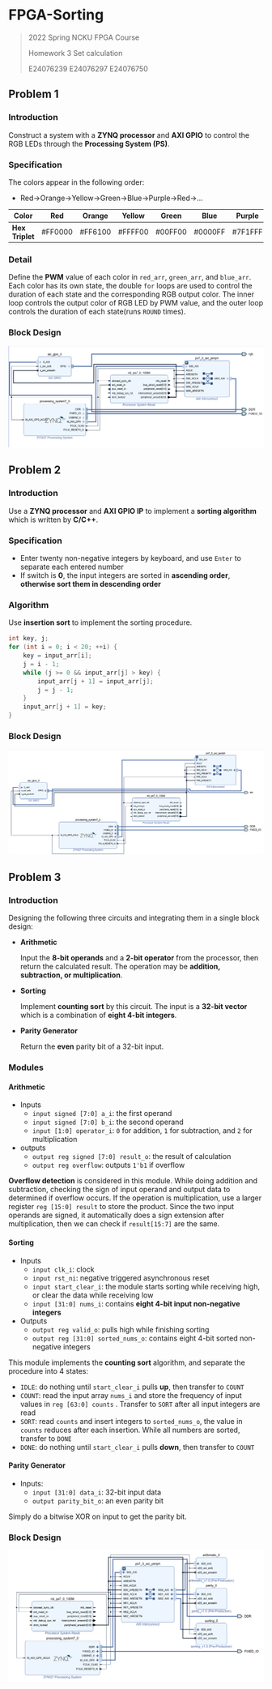 # FPGA-Sorting

>  2022 Spring  NCKU FPGA Course
>
>  Homework 3 Set calculation
>
>  E24076239 E24076297 E24076750

## Problem 1

### Introduction

Construct a system with a **ZYNQ processor** and **AXI GPIO** to control the RGB LEDs through the **Processing System (PS)**. 

### Specification

The colors appear in the following order:

* Red&rarr;Orange&rarr;Yellow&rarr;Green&rarr;Blue&rarr;Purple&rarr;Red&rarr;...

| Color           | Red     | Orange  | Yellow  | Green   | Blue    | Purple  |
| --------------- | ------- | ------- | ------- | ------- | ------- | ------- |
| **Hex Triplet** | #FF0000 | #FF6100 | #FFFF00 | #00FF00 | #0000FF | #7F1FFF |

### Detail

Define the **PWM** value of each color in `red_arr`, `green_arr`, and `blue_arr`. Each color has its own state, the double `for` loops are used to control the duration of each state and the corresponding RGB output color. The inner loop controls the output color of RGB LED by PWM value, and the outer loop controls the duration of each state(runs `ROUND` times).

### Block Design

![problem1](images/problem1.png)

## Problem 2

### Introduction

Use a **ZYNQ processor** and **AXI GPIO IP** to implement a **sorting algorithm** which is written by **C/C++**. 

### Specification

* Enter twenty non-negative integers by keyboard, and use `Enter` to separate each entered number
* If switch is **0**, the input integers are sorted in **ascending order**, **otherwise sort them in descending order**

### Algorithm

Use **insertion sort** to implement the sorting procedure.

```c++
int key, j;
for (int i = 0; i < 20; ++i) {
    key = input_arr[i];
    j = i - 1;
    while (j >= 0 && input_arr[j] > key) {
        input_arr[j + 1] = input_arr[j];
        j = j - 1;
    }
    input_arr[j + 1] = key;
}
```

### Block Design

![problem2](images/problem2.png)

## Problem 3

### Introduction

Designing the following three circuits and integrating them in a single block design:

* **Arithmetic**

  Input the **8-bit operands** and a **2-bit operator** from the processor, then return the calculated result. The operation may be **addition, subtraction, or multiplication**.

* **Sorting**

  Implement **counting sort** by this circuit. The input is a **32-bit vector** which is a combination of **eight 4-bit integers**.

* **Parity Generator**

  Return the **even** parity bit of a 32-bit input.

### Modules

#### Arithmetic

* Inputs
  * `input signed [7:0] a_i`: the first operand
  * `input signed [7:0] b_i`: the second operand
  * `input [1:0] operator_i`: `0` for addition, `1` for subtraction, and `2` for multiplication
* outputs
  * `output reg signed [7:0] result_o`: the result of calculation
  * `output reg overflow`: outputs `1'b1` if overflow

**Overflow detection** is considered in this module. While doing addition and subtraction, checking the sign of input operand and output data to determined if overflow occurs. If the operation is multiplication, use a larger register `reg [15:0] result` to store the product. Since the two input operands are signed, it automatically does a sign extension after multiplication, then we can check if `result[15:7]` are the same.

#### Sorting

* Inputs
  * `input clk_i`: clock
  * `input rst_ni`: negative triggered asynchronous reset
  * `input start_clear_i`: the module starts sorting while receiving high, or clear the data while receiving low
  * `input [31:0] nums_i`: contains **eight 4-bit input non-negative integers**
* Outputs
  * `output reg valid_o`: pulls high while finishing sorting
  * `output reg [31:0] sorted_nums_o`: contains eight 4-bit sorted non-negative integers

This module implements the **counting sort** algorithm, and separate the procedure into 4 states:

* `IDLE`: do nothing until `start_clear_i` pulls **up**, then transfer to `COUNT`
* `COUNT`: read the input array `nums_i` and store the frequency of input values in `reg [63:0] counts` . Transfer to `SORT` after all input integers are read
* `SORT`: read `counts` and insert integers to `sorted_nums_o`, the value in `counts` reduces after each insertion. While all numbers are sorted, transfer to `DONE`  
* `DONE`: do nothing until `start_clear_i` pulls **down**, then transfer to `COUNT`

#### Parity Generator

* Inputs:
  * `input [31:0] data_i`: 32-bit input data
  * `output parity_bit_o`: an even parity bit

Simply do a bitwise XOR on input to get the parity bit.

### Block Design

![problem3](images/problem3.png)
